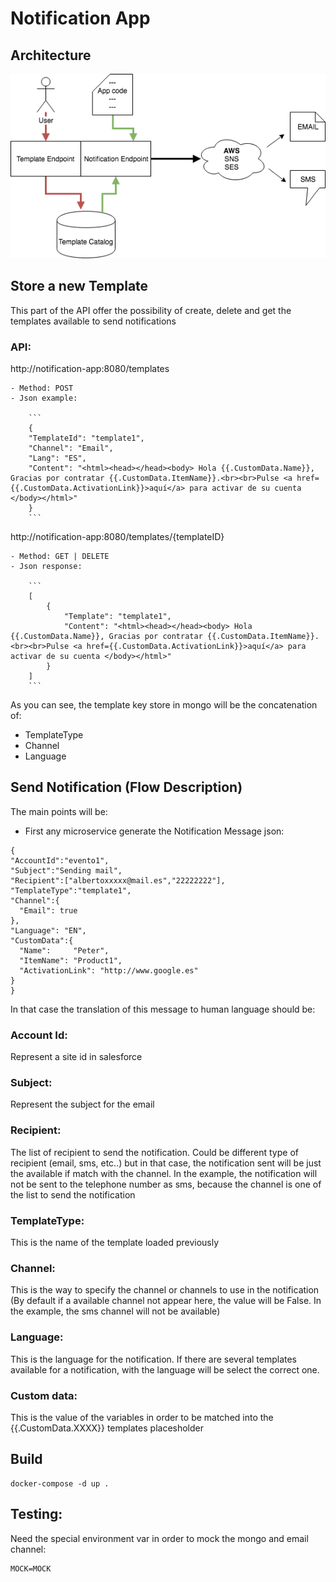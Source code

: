 # Notification App

## Architecture

![GitHub Logo](./NotificationApp.png)

## Store a new Template

This part of the API offer the possibility of create, delete and get the templates available to send notifications

### API:

http://notification-app:8080/templates

    - Method: POST
    - Json example:
    
        ```
        {
        "TemplateId": "template1",
        "Channel": "Email",
        "Lang": "ES",
        "Content": "<html><head></head><body> Hola {{.CustomData.Name}}, Gracias por contratar {{.CustomData.ItemName}}.<br><br>Pulse <a href={{.CustomData.ActivationLink}}>aquí</a> para activar de su cuenta </body></html>"
        }
        ```
http://notification-app:8080/templates/{templateID}

    - Method: GET | DELETE
    - Json response:
    
        ```
        [
            {
                "Template": "template1",
                "Content": "<html><head></head><body> Hola {{.CustomData.Name}}, Gracias por contratar {{.CustomData.ItemName}}.<br><br>Pulse <a href={{.CustomData.ActivationLink}}>aquí</a> para activar de su cuenta </body></html>"
            }
        ]
        ``` 
As you can see, the template key store in mongo will be the concatenation of:
  - TemplateType
  - Channel
  - Language
 

## Send Notification (Flow Description)
The main points will be:
  - First any microservice generate the Notification Message json:
  
  ```
  {
  "AccountId":"evento1",     
  "Subject":"Sending mail",    
  "Recipient":["albertoxxxxx@mail.es","22222222"],
  "TemplateType":"template1",
  "Channel":{
  	"Email": true
  },
  "Language": "EN",
  "CustomData":{
  	"Name":     "Peter",
  	"ItemName": "Product1",
  	"ActivationLink": "http://www.google.es"
  }
  }
  ```
In that case the translation of this message to human language should be:

### Account Id:
Represent a site id in salesforce

### Subject:
Represent the subject for the email

### Recipient:
The list of recipient to send the notification. Could be different type of recipient (email, sms, etc..) but 
in that case, the notification sent will be just the available if match with the channel.
In the example, the notification will not be sent to the telephone number as sms, because the channel is one of the list to send the notification

### TemplateType:
This is the name of the template loaded previously

### Channel:
This is the way to specify the channel or channels to use in the notification
(By default if a available channel not appear here, the value will be False. In the example, the sms channel will not be available)

### Language:
This is the language for the notification. If there are several templates available for a notification, with the language will be select the correct one.

### Custom data:
This is the value of the variables in order to be matched into the {{.CustomData.XXXX}} templates placesholder



## Build 

```
docker-compose -d up .
```

## Testing:

Need the special environment var in order to mock the mongo and email channel:
```
MOCK=MOCK
```

